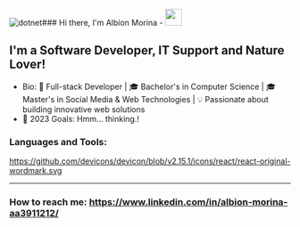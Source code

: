 ![dotnet](https://github.com/Albion007/Albion007/assets/94832146/cf41d8a1-3e7a-4999-aae8-140cd017eb67)### Hi there, I'm Albion Morina - <img alit="Hello" width="30px" src="https://raw.githubusercontent.com/sjabiulla/sjabiulla/main/wave.gif" />


## I'm a Software Developer, IT Support and Nature Lover!

- Bio: 🚀 Full-stack Developer | 🎓 Bachelor's in Computer Science | 🎓 Master's in Social Media & Web Technologies | 💡 Passionate about building innovative web solutions
- 🥅 2023 Goals: Hmm... thinking.!


### Languages and Tools:
https://github.com/devicons/devicon/blob/v2.15.1/icons/react/react-original-wordmark.svg


---

### How to reach me: https://www.linkedin.com/in/albion-morina-aa3911212/
